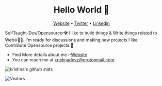 <h1 align="center">Hello World 👋</h1>
<p align="center">
  <a href="https://krishnadevz.github.io/">Website</a> •
  <a href="https://twitter.com/krishnadevz">Twitter</a> •
  <a href="https://www.linkedin.com/in/krishnakakade/">Linkedin</a>
</p>
SelfTaught-Dev/Opensourcer🛠 I like to build things & Write things related to Web🌐🐱‍👤. 
I'm ready for discussions and making new projects.I like Contribute Opensource projects.🌠 
  
* Find More details about me :-[Website](https://krishnadevz.github.io)
* You can reach me at [krishnadevz@protonmail.com](mailto:krishnadevz@protonmail.com).
 
  

![krishna's github stats](https://github-readme-stats.vercel.app/api?username=krishnadevz&show_icons=true)

![Visitors](https://visitor-badge.glitch.me/badge?page_id=krishnadevz.krishnadevz)

